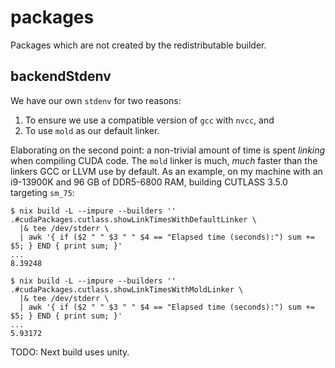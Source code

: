 # packages

Packages which are not created by the redistributable builder.

## backendStdenv

We have our own `stdenv` for two reasons:

1. To ensure we use a compatible version of `gcc` with `nvcc`, and
2. To use `mold` as our default linker.

Elaborating on the second point: a non-trivial amount of time is spent _linking_ when compiling CUDA code. The `mold` linker is much, _much_ faster than the linkers GCC or LLVM use by default. As an example, on my machine with an i9-13900K and 96 GB of DDR5-6800 RAM, building CUTLASS 3.5.0 targeting `sm_75`:

```console
$ nix build -L --impure --builders '' .#cudaPackages.cutlass.showLinkTimesWithDefaultLinker \
  |& tee /dev/stderr \
  | awk '{ if ($2 " " $3 " " $4 == "Elapsed time (seconds):") sum += $5; } END { print sum; }'
...
8.39248
```

```console
$ nix build -L --impure --builders '' .#cudaPackages.cutlass.showLinkTimesWithMoldLinker \
  |& tee /dev/stderr \
  | awk '{ if ($2 " " $3 " " $4 == "Elapsed time (seconds):") sum += $5; } END { print sum; }'
...
5.93172
```

TODO: Next build uses unity.

